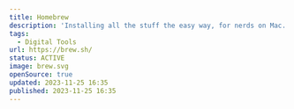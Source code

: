 ```yaml
---
title: Homebrew
description: 'Installing all the stuff the easy way, for nerds on Mac.'
tags:
  - Digital Tools
url: https://brew.sh/
status: ACTIVE
image: brew.svg
openSource: true
updated: 2023-11-25 16:35
published: 2023-11-25 16:35
---
```

